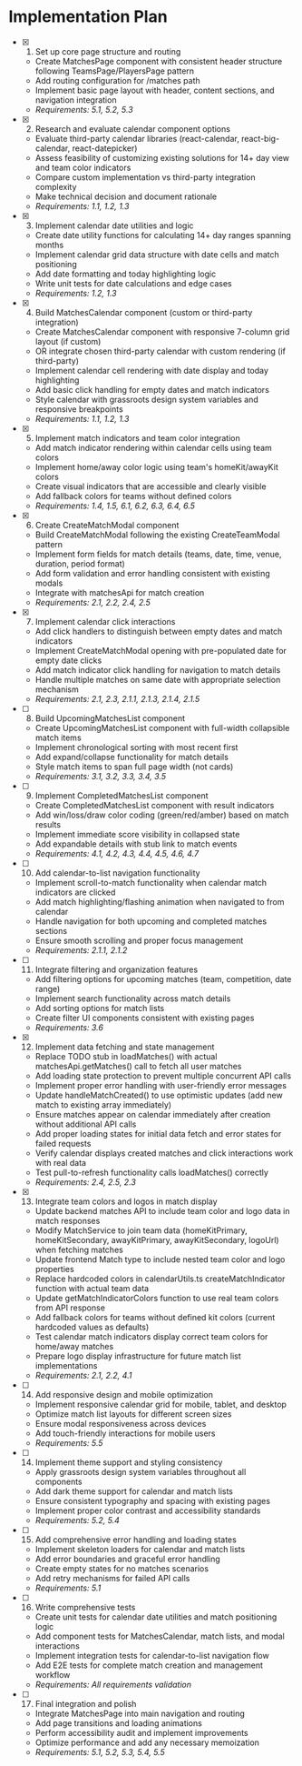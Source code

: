 # Implementation Plan

- [x] 1. Set up core page structure and routing
  - Create MatchesPage component with consistent header structure following TeamsPage/PlayersPage pattern
  - Add routing configuration for /matches path
  - Implement basic page layout with header, content sections, and navigation integration
  - _Requirements: 5.1, 5.2, 5.3_

- [x] 2. Research and evaluate calendar component options
  - Evaluate third-party calendar libraries (react-calendar, react-big-calendar, react-datepicker)
  - Assess feasibility of customizing existing solutions for 14+ day view and team color indicators
  - Compare custom implementation vs third-party integration complexity
  - Make technical decision and document rationale
  - _Requirements: 1.1, 1.2, 1.3_

- [x] 3. Implement calendar date utilities and logic
  - Create date utility functions for calculating 14+ day ranges spanning months
  - Implement calendar grid data structure with date cells and match positioning
  - Add date formatting and today highlighting logic
  - Write unit tests for date calculations and edge cases
  - _Requirements: 1.2, 1.3_

- [x] 4. Build MatchesCalendar component (custom or third-party integration)
  - Create MatchesCalendar component with responsive 7-column grid layout (if custom)
  - OR integrate chosen third-party calendar with custom rendering (if third-party)
  - Implement calendar cell rendering with date display and today highlighting
  - Add basic click handling for empty dates and match indicators
  - Style calendar with grassroots design system variables and responsive breakpoints
  - _Requirements: 1.1, 1.2, 1.3_

- [x] 5. Implement match indicators and team color integration
  - Add match indicator rendering within calendar cells using team colors
  - Implement home/away color logic using team's homeKit/awayKit colors
  - Create visual indicators that are accessible and clearly visible
  - Add fallback colors for teams without defined colors
  - _Requirements: 1.4, 1.5, 6.1, 6.2, 6.3, 6.4, 6.5_

- [x] 6. Create CreateMatchModal component
  - Build CreateMatchModal following the existing CreateTeamModal pattern
  - Implement form fields for match details (teams, date, time, venue, duration, period format)
  - Add form validation and error handling consistent with existing modals
  - Integrate with matchesApi for match creation
  - _Requirements: 2.1, 2.2, 2.4, 2.5_

- [x] 7. Implement calendar click interactions
  - Add click handlers to distinguish between empty dates and match indicators
  - Implement CreateMatchModal opening with pre-populated date for empty date clicks
  - Add match indicator click handling for navigation to match details
  - Handle multiple matches on same date with appropriate selection mechanism
  - _Requirements: 2.1, 2.3, 2.1.1, 2.1.3, 2.1.4, 2.1.5_

- [ ] 8. Build UpcomingMatchesList component
  - Create UpcomingMatchesList component with full-width collapsible match items
  - Implement chronological sorting with most recent first
  - Add expand/collapse functionality for match details
  - Style match items to span full page width (not cards)
  - _Requirements: 3.1, 3.2, 3.3, 3.4, 3.5_

- [ ] 9. Implement CompletedMatchesList component
  - Create CompletedMatchesList component with result indicators
  - Add win/loss/draw color coding (green/red/amber) based on match results
  - Implement immediate score visibility in collapsed state
  - Add expandable details with stub link to match events
  - _Requirements: 4.1, 4.2, 4.3, 4.4, 4.5, 4.6, 4.7_

- [ ] 10. Add calendar-to-list navigation functionality
  - Implement scroll-to-match functionality when calendar match indicators are clicked
  - Add match highlighting/flashing animation when navigated to from calendar
  - Handle navigation for both upcoming and completed matches sections
  - Ensure smooth scrolling and proper focus management
  - _Requirements: 2.1.1, 2.1.2_

- [ ] 11. Integrate filtering and organization features
  - Add filtering options for upcoming matches (team, competition, date range)
  - Implement search functionality across match details
  - Add sorting options for match lists
  - Create filter UI components consistent with existing pages
  - _Requirements: 3.6_

- [x] 12. Implement data fetching and state management
  - Replace TODO stub in loadMatches() with actual matchesApi.getMatches() call to fetch all user matches
  - Add loading state protection to prevent multiple concurrent API calls
  - Implement proper error handling with user-friendly error messages
  - Update handleMatchCreated() to use optimistic updates (add new match to existing array immediately)
  - Ensure matches appear on calendar immediately after creation without additional API calls
  - Add proper loading states for initial data fetch and error states for failed requests
  - Verify calendar displays created matches and click interactions work with real data
  - Test pull-to-refresh functionality calls loadMatches() correctly
  - _Requirements: 2.4, 2.5, 2.3_

- [x] 13. Integrate team colors and logos in match display
  - Update backend matches API to include team color and logo data in match responses
  - Modify MatchService to join team data (homeKitPrimary, homeKitSecondary, awayKitPrimary, awayKitSecondary, logoUrl) when fetching matches
  - Update frontend Match type to include nested team color and logo properties
  - Replace hardcoded colors in calendarUtils.ts createMatchIndicator function with actual team data
  - Update getMatchIndicatorColors function to use real team colors from API response
  - Add fallback colors for teams without defined kit colors (current hardcoded values as defaults)
  - Test calendar match indicators display correct team colors for home/away matches
  - Prepare logo display infrastructure for future match list implementations
  - _Requirements: 2.1, 2.2, 4.1_

- [ ] 14. Add responsive design and mobile optimization
  - Implement responsive calendar grid for mobile, tablet, and desktop
  - Optimize match list layouts for different screen sizes
  - Ensure modal responsiveness across devices
  - Add touch-friendly interactions for mobile users
  - _Requirements: 5.5_

- [ ] 14. Implement theme support and styling consistency
  - Apply grassroots design system variables throughout all components
  - Add dark theme support for calendar and match lists
  - Ensure consistent typography and spacing with existing pages
  - Implement proper color contrast and accessibility standards
  - _Requirements: 5.2, 5.4_

- [ ] 15. Add comprehensive error handling and loading states
  - Implement skeleton loaders for calendar and match lists
  - Add error boundaries and graceful error handling
  - Create empty states for no matches scenarios
  - Add retry mechanisms for failed API calls
  - _Requirements: 5.1_

- [ ] 16. Write comprehensive tests
  - Create unit tests for calendar date utilities and match positioning logic
  - Add component tests for MatchesCalendar, match lists, and modal interactions
  - Implement integration tests for calendar-to-list navigation flow
  - Add E2E tests for complete match creation and management workflow
  - _Requirements: All requirements validation_

- [ ] 17. Final integration and polish
  - Integrate MatchesPage into main navigation and routing
  - Add page transitions and loading animations
  - Perform accessibility audit and implement improvements
  - Optimize performance and add any necessary memoization
  - _Requirements: 5.1, 5.2, 5.3, 5.4, 5.5_